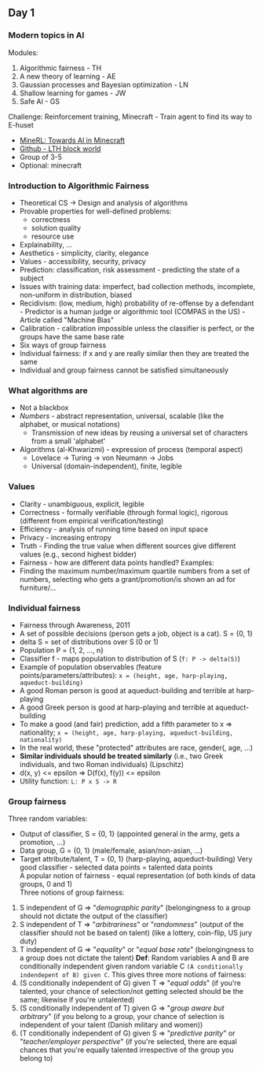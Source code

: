 ## Day 1

### Modern topics in AI
Modules:
1. Algorithmic fairness - TH
2. A new theory of learning - AE
3. Gaussian processes and Bayesian optimization - LN
4. Shallow learning for games - JW
5. Safe AI - GS

Challenge: Reinforcement training, Minecraft - Train agent to find its way to E-huset
- [MineRL: Towards AI in Minecraft](https://minerl.io/)
- [Github - LTH block world](https://github.com/lunduniversity/lth-block-world)
- Group of 3-5
- Optional: minecraft

### Introduction to Algorithmic Fairness
- Theoretical CS -> Design and analysis of algorithms
- Provable properties for well-defined problems:
  - correctness
  - solution quality
  - resource use
- Explainability, ...
- Aesthetics - simplicity, clarity, elegance
- Values - accessibility, security, privacy
- Prediction: classification, risk assessment - predicting the state of a subject
- Issues with training data: imperfect, bad collection methods, incomplete, non-uniform in distribution, biased
- Recidivism: (low, medium, high) probability of re-offense by a defendant - Predictor is a human judge or algorithmic tool (COMPAS in the US) - Article called "Machine Bias"
- Calibration - calibration impossible unless the classifier is perfect, or the groups have the same base rate
- Six ways of group fairness
- Individual fairness: if x and y are really similar then they are treated the same
- Individual and group fairness cannot be satisfied simultaneously

### What algorithms are
- Not a blackbox
- _Numbers_ - abstract representation, universal, scalable (like the alphabet, or musical notations)
  - Transmission of new ideas by reusing a universal set of characters from a small 'alphabet' 
- Algorithms (al-Khwarizmi) - expression of process (temporal aspect)
  - Lovelace -> Turing -> von Neumann -> Jobs
  - Universal (domain-independent), finite, legible

### Values
- Clarity - unambiguous, explicit, legible
- Correctness - formally verifiable (through formal logic), rigorous (different from empirical verification/testing)
- Efficiency - analysis of running time based on input space
- Privacy - increasing entropy
- Truth - Finding the true value when different sources give different values (e.g., second highest bidder)
- Fairness - how are different data points handled?
Examples:
- Finding the maximum number/maximum quartile numbers from a set of numbers, selecting who gets a grant/promotion/is shown an ad for furniture/...

### Individual fairness
- Fairness through Awareness, 2011
- A set of possible decisions (person gets a job, object is a cat). S = {0, 1}
- delta S = set of distributions over S (0 or 1)
- Population P = {1, 2, ..., n}
- Classifier f - maps population to distribution of S (`f: P -> delta(S)`)
- Example of population observables (feature points/parameters/attributes): `x = (height, age, harp-playing, aqueduct-building)`
- A good Roman person is good at aqueduct-building and terrible at harp-playing 
- A good Greek person is good at harp-playing and terrible at aqueduct-building 
- To make a good (and fair) prediction, add a fifth parameter to x => nationality; `x = (height, age, harp-playing, aqueduct-building, nationality)`
- In the real world, these "protected" attributes are race, gender(, age, ...)
- **Similar individuals should be treated similarly** (i.e., two Greek individuals, and two Roman individuals) (Lipschitz)
- d(x, y) <= epsilon => D(f(x), f(y)) <= epsilon
- Utility function: `L: P x S -> R`

### Group fairness
Three random variables:
- Output of classifier, S = {0, 1} (appointed general in the army, gets a promotion, ...)
- Data group, G = {0, 1} (male/female, asian/non-asian, ...)
- Target attribute/talent, T = {0, 1} (harp-playing, aqueduct-building)
Very good classifier - selected data points = talented data points\
A popular notion of fairness - equal representation (of both kinds of data groups, 0 and 1)\
Three notions of group fairness:
1. S independent of G => "_demographic parity_" (belongingness to a group should not dictate the output of the classifier)
2. S independent of T => "_arbitrariness_" or "_randomness_" (output of the classifier should not be based on talent) (like a lottery, coin-flip, US jury duty)
3. T independent of G => "_equality_" or "_equal base rate_" (belongingness to a group does not dictate the talent)
**Def**: Random variables A and B are conditionally independent given random variable C
`(A conditionally indendepent of B) given C`. This gives three more notions of fairness:
1. (S conditionally independent of G) given T => "_equal odds_" (if you're talented, your chance of selection/not getting selected should be the same; likewise if you're untalented)
2. (S conditionally independent of T) given G => "_group aware but arbitrary_" (if you belong to a group, your chance of selection is independent of your talent (Danish military and women))
3. (T conditionally independent of G) given S => "_predictive parity_" or "_teacher/employer perspective_" (if you're selected, there are equal chances that you're equally talented irrespective of the group you belong to)
